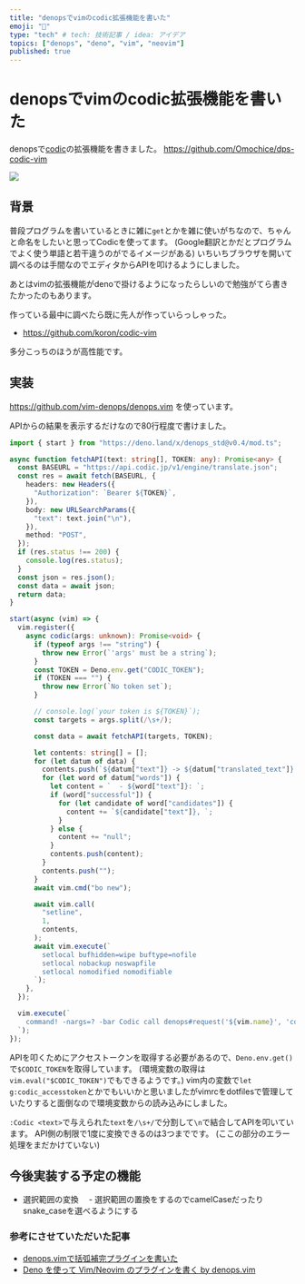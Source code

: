 ```yaml
---
title: "denopsでvimのcodic拡張機能を書いた"
emoji: "🐜"
type: "tech" # tech: 技術記事 / idea: アイデア
topics: ["denops", "deno", "vim", "neovim"]
published: true
---
```



# denopsでvimのcodic拡張機能を書いた

denopsで[codic](https://codic.jp)の拡張機能を書きました。
https://github.com/Omochice/dps-codic-vim

![](https://storage.googleapis.com/zenn-user-upload/ucr6abmlq1fmmvdvn6ff62ag04vs)

## 背景

普段プログラムを書いているときに雑に`get`とかを雑に使いがちなので、ちゃんと命名をしたいと思ってCodicを使ってます。
(Google翻訳とかだとプログラムでよく使う単語と若干違うのがでるイメージがある)
いちいちブラウザを開いて調べるのは手間なのでエディタからAPIを叩けるようにしました。

あとはvimの拡張機能がdenoで掛けるようになったらしいので勉強がてら書きたかったのもあります。


作っている最中に調べたら既に先人が作っていらっしゃった。

- https://github.com/koron/codic-vim

多分こっちのほうが高性能です。


## 実装

https://github.com/vim-denops/denops.vim
を使っています。

APIからの結果を表示するだけなので80行程度で書けました。

```typescript
import { start } from "https://deno.land/x/denops_std@v0.4/mod.ts";

async function fetchAPI(text: string[], TOKEN: any): Promise<any> {
  const BASEURL = "https://api.codic.jp/v1/engine/translate.json";
  const res = await fetch(BASEURL, {
    headers: new Headers({
      "Authorization": `Bearer ${TOKEN}`,
    }),
    body: new URLSearchParams({
      "text": text.join("\n"),
    }),
    method: "POST",
  });
  if (res.status !== 200) {
    console.log(res.status);
  }
  const json = res.json();
  const data = await json;
  return data;
}

start(async (vim) => {
  vim.register({
    async codic(args: unknown): Promise<void> {
      if (typeof args !== "string") {
        throw new Error(`'args' must be a string`);
      }
      const TOKEN = Deno.env.get("CODIC_TOKEN");
      if (TOKEN === "") {
        throw new Error(`No token set`);
      }

      // console.log(`your token is ${TOKEN}`);
      const targets = args.split(/\s+/);

      const data = await fetchAPI(targets, TOKEN);

      let contents: string[] = [];
      for (let datum of data) {
        contents.push(`${datum["text"]} -> ${datum["translated_text"]} `);
        for (let word of datum["words"]) {
          let content = `  - ${word["text"]}: `;
          if (word["successful"]) {
            for (let candidate of word["candidates"]) {
              content += `${candidate["text"]}, `;
            }
          } else {
            content += "null";
          }
          contents.push(content);
        }
        contents.push("");
      }
      await vim.cmd("bo new");

      await vim.call(
        "setline",
        1,
        contents,
      );
      await vim.execute(`
        setlocal bufhidden=wipe buftype=nofile
        setlocal nobackup noswapfile
        setlocal nomodified nomodifiable
      `);
    },
  });

  vim.execute(`
    command! -nargs=? -bar Codic call denops#request('${vim.name}', 'codic', [<q-args>])
  `);
});
```


APIを叩くためにアクセストークンを取得する必要があるので、`Deno.env.get()`で`$CODIC_TOKEN`を取得しています。
(環境変数の取得は`vim.eval("$CODIC_TOKEN")`でもできるようです。)
vim内の変数で`let g:codic_accesstoken`とかでもいいかと思いましたがvimrcをdotfilesで管理していたりすると面倒なので環境変数からの読み込みにしました。

`:Codic <text>`で与えられた`text`を`/\s+/`で分割して`\n`で結合してAPIを叩いています。
API側の制限で1度に変換できるのは3つまでです。
(ここの部分のエラー処理をまだかけていない)


## 今後実装する予定の機能

- 選択範囲の変換
　- 選択範囲の置換をするのでcamelCaseだったりsnake_caseを選べるようにする


### 参考にさせていただいた記事

- [denops.vimで括弧補完プラグインを書いた](https://zenn.dev/higashi000/articles/d1efa3676ceca46fc357)
- [Deno を使って Vim/Neovim のプラグインを書く by denops.vim](https://zenn.dev/lambdalisue/articles/b4a31fba0b1ce95104c9) 

